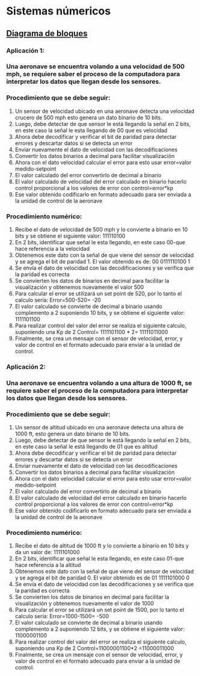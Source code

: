 # Sistemas númericos 
## [Diagrama de bloques](https://miro.com/welcomeonboard/bGhPSnlGVEFmV2VSMFFSS2lINWZRdHpTbHJ2aUNCZmFDTDZJTVhTYm94NkdUdUNxTlRodFhySmhJRWtyTnJCenwzMDc0NDU3MzYyMjYzMDQ3NTUyfDI=?share_link_id=369874603517URL)

### Aplicación 1: 
### Una aeronave se encuentra volando a una velocidad de 500 mph, se requiere saber el proceso de la computadora para interpretar los datos que llegan desde los sensores. 

### Procedimiento que se debe seguir:
1. Un sensor de velocidad ubicado en una aeronave detecta una velocidad crucero de 500 mph esto genera un dato binario de 10 bits. 
2. Luego, debe detectar de que sensor le está llegando la señal en 2 bits, en este caso la señal le esta llegando de 00 que es velocidad 
3. Ahora debe decodificar y verificar el bit de paridad para detectar errores y descartar datos si se detecta un error 
4. Enviar nuevamente el dato de velocidad con las decodificaciones 
5. Convertir los datos binarios a decimal para facilitar visualización 
6. Ahora con el dato velocidad calcular el error para esto usar error=valor medido-setpoint
7. El valor calculado del error convertirlo de decimal a binario 
8. El valor calculado de velocidad del error calculado en binario hacerlo control proporcional a los valores de error con control=error*kp 
9. Ese valor obtenido codificarlo en formato adecuado para ser enviada a la unidad de control de la aeronave

### Procedimiento numérico: 
1. Recibe el dato de velocidad de 500 mph y lo convierte a binario en 10 bits y se obtiene el siguiente valor: 111110100
2. En 2 bits, identificar que señal le esta llegando, en este caso 00-que hace referencia a la velocidad
3. Obtenemos este dato con la señal de que viene del sensor de velocidad y se agrega el bit de paridad 1. El valor obtenido es de: 00 0111110100 1
4. Se envía el dato de velocidad con las decodificaciones y se verifica que la paridad es correcta 
5. Se convierten los datos de binarios en decimal para facilitar la visualización y obtenemos nuevamente el valor 500 
6. Para calcular el error se utilizará un set point de 520, por lo tanto el calculo sería: 
                                          Error=500-520= -20
7.	El valor calculado se convierte de decimal a binario usando complemento a 2 suponiendo 10 bits, y se obtiene el siguiente valor: 1111101100 
8.	Para realizar control del valor del error se realiza el siguiente calculo, suponiendo una Kp de 2 
                                     Control= 1111101100 * 2= 11111011000
9. Finalmente, se crea un mensaje con el sensor de velocidad, error, y valor de control en el formato adecuado para enviar a la unidad de control. 
                                           
### Aplicación 2: 
### Una aeronave se encuentra volando a una altura de 1000 ft, se requiere saber el proceso de la computadora para interpretar los datos que llegan desde los sensores. 

### Procedimiento que se debe seguir:
1. Un sensor de altitud ubicado en una aeronave detecta una altura de 1000 ft, esto genera un dato binario de 10 bits. 
2. Luego, debe detectar de que sensor le está llegando la señal en 2 bits, en este caso la señal le está llegando de 01 que es altitud 
3. Ahora debe decodificar y verificar el bit de paridad para detectar errores y descartar datos si se detecta un error 
4. Enviar nuevamente el dato de velocidad con las decodificaciones 
5. Convertir los datos binarios a decimal para facilitar visualización 
6. Ahora con el dato velocidad calcular el error para esto usar error=valor medido-setpoint
7. El valor calculado del error convertirlo de decimal a binario 
8. El valor calculado de velocidad del error calculado en binario hacerlo control proporcional a los valores de error con control=error*kp 
9. Ese valor obtenido codificarlo en formato adecuado para ser enviada a la unidad de control de la aeronave

### Procedimiento numérico: 
1. Recibe el dato de altitud de 1000 ft y lo convierte a binario en 10 bits y da un valor de: 1111101000
2. En 2 bits, identificar que señal le esta llegando, en este caso 01-que hace referencia a la altitud
3. Obtenemos este dato con la señal de que viene del sensor de velocidad y se agrega el bit de paridad 0. El valor obtenido es de 01 1111101000 0
4. Se envía el dato de velocidad con las decodificaciones y se verifica que la paridad es correcta 
5. Se convierten los datos de binarios en decimal para facilitar la visualización y obtenemos nuevamente el valor de 1000
6. Para calcular el error se utilizará un set point de 1500, por lo tanto el calculo sería: 
Error=1000-1500= -500
7. El valor calculado se convierte de decimal a binario usando complemento a 2 suponiendo 12 bits, y se obtiene el siguiente valor: 11000001100
8. Para realizar control del valor del error se realiza el siguiente calculo, suponiendo una Kp de 2 
Control=11000001100*2 =11000011000
9. Finalmente, se crea un mensaje con el sensor de velocidad, error, y valor de control en el formato adecuado para enviar a la unidad de control. 

